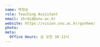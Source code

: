 ```yaml
---
name: 박정순
role: Teaching Assistant
email: shrdid@snu.ac.kr
website: https://vision.snu.ac.kr/gunhee/
photo: 
meta:
  Office Hours: 금 오전 10-12시
---
```



